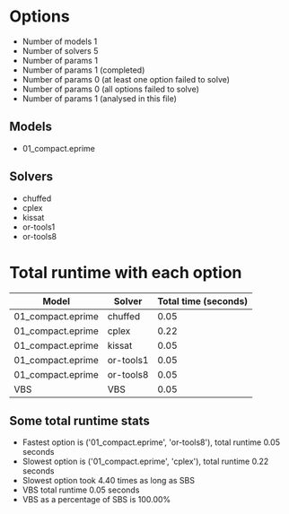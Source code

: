 

# Options


- Number of models         1
- Number of solvers        5
- Number of params         1
- Number of params         1 (completed)
- Number of params         0 (at least one option failed to solve)
- Number of params         0 (all options failed to solve)
- Number of params         1 (analysed in this file)


## Models


 - 01_compact.eprime


## Solvers


 - chuffed
 - cplex
 - kissat
 - or-tools1
 - or-tools8


# Total runtime with each option


 | Model | Solver | Total time (seconds) | 
 | -- | -- | -- | 
 | 01_compact.eprime | chuffed | 0.05 | 
 | 01_compact.eprime | cplex | 0.22 | 
 | 01_compact.eprime | kissat | 0.05 | 
 | 01_compact.eprime | or-tools1 | 0.05 | 
 | 01_compact.eprime | or-tools8 | 0.05 | 
 | VBS | VBS | 0.05 | 


## Some total runtime stats


 - Fastest option is ('01_compact.eprime', 'or-tools8'), total runtime 0.05 seconds
 - Slowest option is ('01_compact.eprime', 'cplex'), total runtime 0.22 seconds
 - Slowest option took 4.40 times as long as SBS
 - VBS total runtime 0.05 seconds
 - VBS as a percentage of SBS is 100.00%
